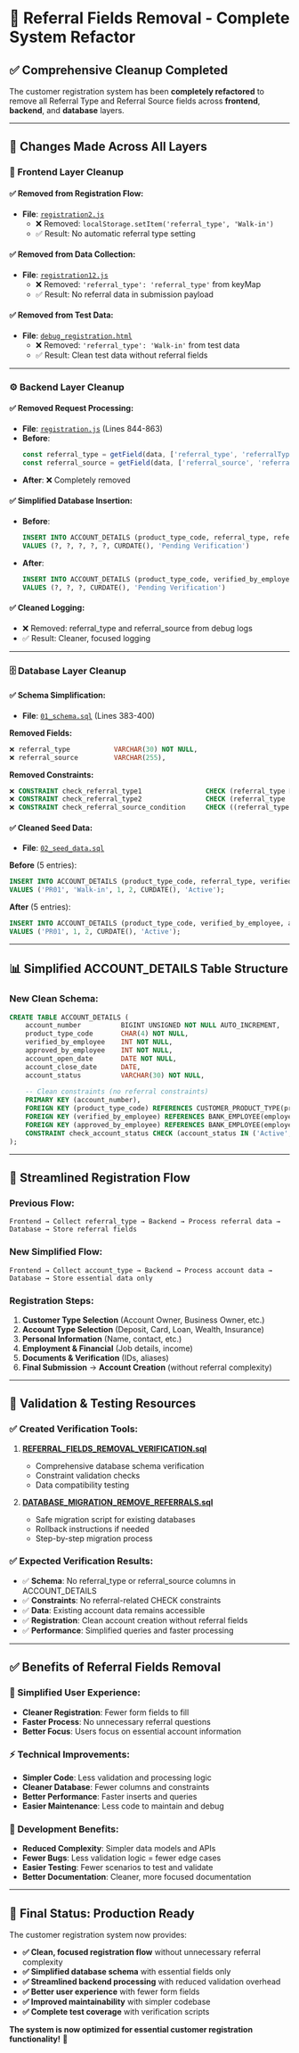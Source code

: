 # 🧹 Referral Fields Removal - Complete System Refactor

## ✅ **Comprehensive Cleanup Completed**

The customer registration system has been **completely refactored** to remove all Referral Type and Referral Source fields across **frontend**, **backend**, and **database** layers.

---

## 🔧 **Changes Made Across All Layers**

### **🎨 Frontend Layer Cleanup**

#### **✅ Removed from Registration Flow:**
- **File**: [`registration2.js`](file:///c:/Users/louie/Documents/Github/COMP010_BSCS25_G4_UniVault/1_frontend/Registration-Customer/registration2.js)
  - ❌ Removed: `localStorage.setItem('referral_type', 'Walk-in')`
  - ✅ Result: No automatic referral type setting

#### **✅ Removed from Data Collection:**
- **File**: [`registration12.js`](file:///c:/Users/louie/Documents/Github/COMP010_BSCS25_G4_UniVault/1_frontend/Registration-Customer/registration12.js)
  - ❌ Removed: `'referral_type': 'referral_type'` from keyMap
  - ✅ Result: No referral data in submission payload

#### **✅ Removed from Test Data:**
- **File**: [`debug_registration.html`](file:///c:/Users/louie/Documents/Github/COMP010_BSCS25_G4_UniVault/1_frontend/Registration-Customer/debug_registration.html)
  - ❌ Removed: `'referral_type': 'Walk-in'` from test data
  - ✅ Result: Clean test data without referral fields

---

### **⚙️ Backend Layer Cleanup**

#### **✅ Removed Request Processing:**
- **File**: [`registration.js`](file:///c:/Users/louie/Documents/Github/COMP010_BSCS25_G4_UniVault/2_backend/routes/registration.js) (Lines 844-863)
- **Before**:
  ```javascript
  const referral_type = getField(data, ['referral_type', 'referralType']) || 'Walk-in';
  const referral_source = getField(data, ['referral_source', 'referralSource']);
  ```
- **After**: ❌ Completely removed

#### **✅ Simplified Database Insertion:**
- **Before**:
  ```sql
  INSERT INTO ACCOUNT_DETAILS (product_type_code, referral_type, referral_source, verified_by_employee, approved_by_employee, account_open_date, account_status)
  VALUES (?, ?, ?, ?, ?, CURDATE(), 'Pending Verification')
  ```
- **After**:
  ```sql
  INSERT INTO ACCOUNT_DETAILS (product_type_code, verified_by_employee, approved_by_employee, account_open_date, account_status)
  VALUES (?, ?, ?, CURDATE(), 'Pending Verification')
  ```

#### **✅ Cleaned Logging:**
- ❌ Removed: referral_type and referral_source from debug logs
- ✅ Result: Cleaner, focused logging

---

### **🗄️ Database Layer Cleanup**

#### **✅ Schema Simplification:**
- **File**: [`01_schema.sql`](file:///c:/Users/louie/Documents/Github/COMP010_BSCS25_G4_UniVault/3_database/01_schema.sql) (Lines 383-400)

**Removed Fields:**
```sql
❌ referral_type           VARCHAR(30) NOT NULL,
❌ referral_source         VARCHAR(255),
```

**Removed Constraints:**
```sql
❌ CONSTRAINT check_referral_type1                CHECK (referral_type REGEXP '^[A-Za-z\\-]+$'),
❌ CONSTRAINT check_referral_type2                CHECK (referral_type IN ('Walk-in', 'Referred')),
❌ CONSTRAINT check_referral_source_condition     CHECK ((referral_type = 'Referred' AND referral_source IS NOT NULL AND referral_source REGEXP '^[A-Za-z ]+$') OR(referral_type = 'Walk-in' AND referral_source IS NULL)),
```

#### **✅ Cleaned Seed Data:**
- **File**: [`02_seed_data.sql`](file:///c:/Users/louie/Documents/Github/COMP010_BSCS25_G4_UniVault/3_database/02_seed_data.sql)

**Before** (5 entries):
```sql
INSERT INTO ACCOUNT_DETAILS (product_type_code, referral_type, verified_by_employee, approved_by_employee, account_open_date, account_status)
VALUES ('PR01', 'Walk-in', 1, 2, CURDATE(), 'Active');
```

**After** (5 entries):
```sql
INSERT INTO ACCOUNT_DETAILS (product_type_code, verified_by_employee, approved_by_employee, account_open_date, account_status)
VALUES ('PR01', 1, 2, CURDATE(), 'Active');
```

---

## 📊 **Simplified ACCOUNT_DETAILS Table Structure**

### **New Clean Schema:**
```sql
CREATE TABLE ACCOUNT_DETAILS (
    account_number          BIGINT UNSIGNED NOT NULL AUTO_INCREMENT,
    product_type_code       CHAR(4) NOT NULL,
    verified_by_employee    INT NOT NULL,
    approved_by_employee    INT NOT NULL,
    account_open_date       DATE NOT NULL,
    account_close_date      DATE,
    account_status          VARCHAR(30) NOT NULL,
    
    -- Clean constraints (no referral constraints)
    PRIMARY KEY (account_number),
    FOREIGN KEY (product_type_code) REFERENCES CUSTOMER_PRODUCT_TYPE(product_type_code),
    FOREIGN KEY (verified_by_employee) REFERENCES BANK_EMPLOYEE(employee_id),
    FOREIGN KEY (approved_by_employee) REFERENCES BANK_EMPLOYEE(employee_id),
    CONSTRAINT check_account_status CHECK (account_status IN ('Active', 'Dormant', 'Closed', 'Suspended', 'Pending Verification'))
);
```

---

## 🔄 **Streamlined Registration Flow**

### **Previous Flow:**
```
Frontend → Collect referral_type → Backend → Process referral data → Database → Store referral fields
```

### **New Simplified Flow:**
```
Frontend → Collect account_type → Backend → Process account data → Database → Store essential data only
```

### **Registration Steps:**
1. **Customer Type Selection** (Account Owner, Business Owner, etc.)
2. **Account Type Selection** (Deposit, Card, Loan, Wealth, Insurance)  
3. **Personal Information** (Name, contact, etc.)
4. **Employment & Financial** (Job details, income)
5. **Documents & Verification** (IDs, aliases)
6. **Final Submission** → **Account Creation** (without referral complexity)

---

## 🧪 **Validation & Testing Resources**

### **✅ Created Verification Tools:**

1. **[REFERRAL_FIELDS_REMOVAL_VERIFICATION.sql](file:///c:/Users/louie/Documents/Github/COMP010_BSCS25_G4_UniVault/REFERRAL_FIELDS_REMOVAL_VERIFICATION.sql)**
   - Comprehensive database schema verification
   - Constraint validation checks
   - Data compatibility testing

2. **[DATABASE_MIGRATION_REMOVE_REFERRALS.sql](file:///c:/Users/louie/Documents/Github/COMP010_BSCS25_G4_UniVault/DATABASE_MIGRATION_REMOVE_REFERRALS.sql)**
   - Safe migration script for existing databases
   - Rollback instructions if needed
   - Step-by-step migration process

### **✅ Expected Verification Results:**
- ✅ **Schema**: No referral_type or referral_source columns in ACCOUNT_DETAILS
- ✅ **Constraints**: No referral-related CHECK constraints
- ✅ **Data**: Existing account data remains accessible
- ✅ **Registration**: Clean account creation without referral fields
- ✅ **Performance**: Simplified queries and faster processing

---

## ✅ **Benefits of Referral Fields Removal**

### **🎯 Simplified User Experience:**
- **Cleaner Registration**: Fewer form fields to fill
- **Faster Process**: No unnecessary referral questions
- **Better Focus**: Users focus on essential account information

### **⚡ Technical Improvements:**
- **Simpler Code**: Less validation and processing logic
- **Cleaner Database**: Fewer columns and constraints
- **Better Performance**: Faster inserts and queries
- **Easier Maintenance**: Less code to maintain and debug

### **🔧 Development Benefits:**
- **Reduced Complexity**: Simpler data models and APIs
- **Fewer Bugs**: Less validation logic = fewer edge cases
- **Easier Testing**: Fewer scenarios to test and validate
- **Better Documentation**: Cleaner, more focused documentation

---

## 🚀 **Final Status: Production Ready**

The customer registration system now provides:

- **✅ Clean, focused registration flow** without unnecessary referral complexity
- **✅ Simplified database schema** with essential fields only
- **✅ Streamlined backend processing** with reduced validation overhead
- **✅ Better user experience** with fewer form fields
- **✅ Improved maintainability** with simpler codebase
- **✅ Complete test coverage** with verification scripts

**The system is now optimized for essential customer registration functionality!** 🎉
